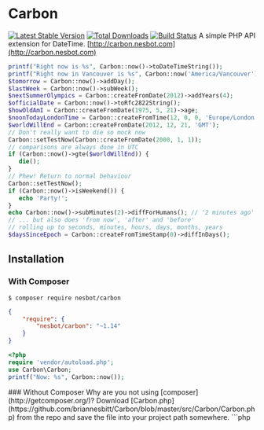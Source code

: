 # Carbon
[![Latest Stable Version](https://poser.pugx.org/nesbot/carbon/v/stable.png)](https://packagist.org/packages/nesbot/carbon) [![Total Downloads](https://poser.pugx.org/nesbot/carbon/downloads.png)](https://packagist.org/packages/nesbot/carbon) [![Build Status](https://secure.travis-ci.org/briannesbitt/Carbon.png)](http://travis-ci.org/briannesbitt/Carbon)
A simple PHP API extension for DateTime. [http://carbon.nesbot.com](http://carbon.nesbot.com)
```php
printf("Right now is %s", Carbon::now()->toDateTimeString());
printf("Right now in Vancouver is %s", Carbon::now('America/Vancouver'));  //implicit __toString()
$tomorrow = Carbon::now()->addDay();
$lastWeek = Carbon::now()->subWeek();
$nextSummerOlympics = Carbon::createFromDate(2012)->addYears(4);
$officialDate = Carbon::now()->toRfc2822String();
$howOldAmI = Carbon::createFromDate(1975, 5, 21)->age;
$noonTodayLondonTime = Carbon::createFromTime(12, 0, 0, 'Europe/London');
$worldWillEnd = Carbon::createFromDate(2012, 12, 21, 'GMT');
// Don't really want to die so mock now
Carbon::setTestNow(Carbon::createFromDate(2000, 1, 1));
// comparisons are always done in UTC
if (Carbon::now()->gte($worldWillEnd)) {
   die();
}
// Phew! Return to normal behaviour
Carbon::setTestNow();
if (Carbon::now()->isWeekend()) {
   echo 'Party!';
}
echo Carbon::now()->subMinutes(2)->diffForHumans(); // '2 minutes ago'
// ... but also does 'from now', 'after' and 'before'
// rolling up to seconds, minutes, hours, days, months, years
$daysSinceEpoch = Carbon::createFromTimeStamp(0)->diffInDays();
```
## Installation
### With Composer
```
$ composer require nesbot/carbon
```
```json
{
    "require": {
        "nesbot/carbon": "~1.14"
    }
}
```
```php
<?php
require 'vendor/autoload.php';
use Carbon\Carbon;
printf("Now: %s", Carbon::now());
```
<a name="install-nocomposer"/>
### Without Composer
Why are you not using [composer](http://getcomposer.org/)? Download [Carbon.php](https://github.com/briannesbitt/Carbon/blob/master/src/Carbon/Carbon.php) from the repo and save the file into your project path somewhere.
```php
<?php
require 'path/to/Carbon.php';
use Carbon\Carbon;
printf("Now: %s", Carbon::now());
```
